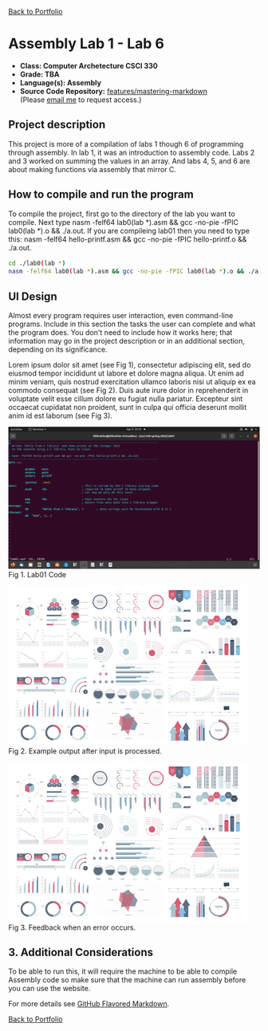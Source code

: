 [Back to Portfolio](./)

Assembly Lab 1 - Lab 6
===============

-   **Class:  Computer Archetecture CSCI 330** 
-   **Grade:  TBA** 
-   **Language(s):  Assembly** 
-   **Source Code Repository:** [features/mastering-markdown](https://github.com/kilikwhite/csci-330-spring-2022)  
    (Please [email me](mailto:kilikwhite@outlook.com?subject=GitHub%20Access) to request access.)

## Project description

This project is more of a compilation of labs 1 though 6 of programming through assembly.  In lab 1, it was an introduction to assembly code.  Labs 2 and 3 worked on summing the values in an array.  And labs 4, 5, and 6 are about making functions via assembly that mirror C.

## How to compile and run the program

To compile the project, first go to the directory of the lab you want to compile.  Next type nasm -felf64 lab0(lab *).asm && gcc -no-pie -fPIC lab0(lab *).o && ./a.out.  If you are compileing lab01 then you need to type this: nasm -felf64 hello-printf.asm && gcc -no-pie -fPIC hello-printf.o && ./a.out.

```bash
cd ./lab0(lab *)
nasm -felf64 lab0(lab *).asm && gcc -no-pie -fPIC lab0(lab *).o && ./a.out
```


## UI Design

Almost every program requires user interaction, even command-line programs. Include in this section the tasks the user can complete and what the program does. You don't need to include how it works here; that information may go in the project description or in an additional section, depending on its significance.

Lorem ipsum dolor sit amet (see Fig 1), consectetur adipiscing elit, sed do eiusmod tempor incididunt ut labore et dolore magna aliqua. Ut enim ad minim veniam, quis nostrud exercitation ullamco laboris nisi ut aliquip ex ea commodo consequat (see Fig 2). Duis aute irure dolor in reprehenderit in voluptate velit esse cillum dolore eu fugiat nulla pariatur. Excepteur sint occaecat cupidatat non proident, sunt in culpa qui officia deserunt mollit anim id est laborum (see Fig 3).

![Asm Lab01 code example](images/Project_2_screenshots/Lab_1EX.png)  
Fig 1. Lab01 Code

![screenshot](images/dummy_thumbnail.jpg)  
Fig 2. Example output after input is processed.

![screenshot](images/dummy_thumbnail.jpg)  
Fig 3. Feedback when an error occurs.

## 3. Additional Considerations

To be able to run this, it will require the machine to be able to compile Assembly code so make sure that the machine can run assembly before you can use the website. 

For more details see [GitHub Flavored Markdown](https://guides.github.com/features/mastering-markdown/).

[Back to Portfolio](./)
